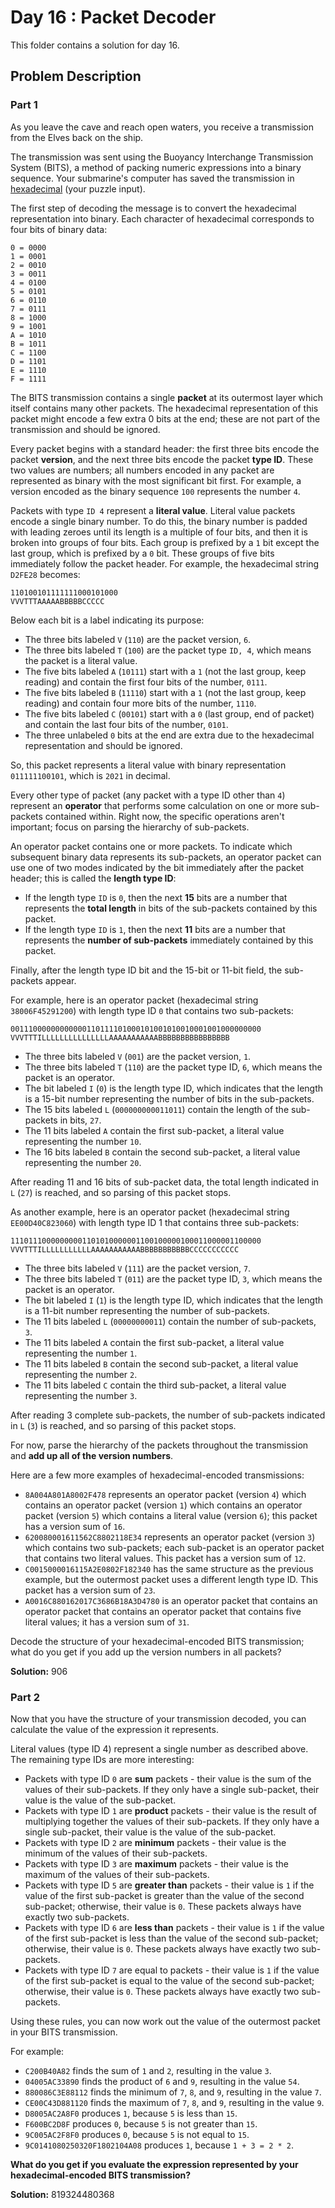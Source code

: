 # Day 16 : Packet Decoder

This folder contains a solution for day 16.

## Problem Description

### Part 1

As you leave the cave and reach open waters, you receive a transmission from the Elves back on the ship.

The transmission was sent using the Buoyancy Interchange Transmission System (BITS), a method of packing numeric expressions into a binary sequence. Your submarine's computer has saved the transmission in [hexadecimal](https://en.wikipedia.org/wiki/Hexadecimal) (your puzzle input).

The first step of decoding the message is to convert the hexadecimal representation into binary. Each character of hexadecimal corresponds to four bits of binary data:

```
0 = 0000
1 = 0001
2 = 0010
3 = 0011
4 = 0100
5 = 0101
6 = 0110
7 = 0111
8 = 1000
9 = 1001
A = 1010
B = 1011
C = 1100
D = 1101
E = 1110
F = 1111
```

The BITS transmission contains a single **packet** at its outermost layer which itself contains many other packets. The hexadecimal representation of this packet might encode a few extra 0 bits at the end; these are not part of the transmission and should be ignored.

Every packet begins with a standard header: the first three bits encode the packet **version**, and the next three bits encode the packet **type ID**. These two values are numbers; all numbers encoded in any packet are represented as binary with the most significant bit first. For example, a version encoded as the binary sequence ```100``` represents the number ```4```.

Packets with type ```ID 4``` represent a **literal value**. Literal value packets encode a single binary number. To do this, the binary number is padded with leading zeroes until its length is a multiple of four bits, and then it is broken into groups of four bits. Each group is prefixed by a ```1``` bit except the last group, which is prefixed by a ```0``` bit. These groups of five bits immediately follow the packet header. For example, the hexadecimal string ```D2FE28``` becomes:

```
110100101111111000101000
VVVTTTAAAAABBBBBCCCCC
```

Below each bit is a label indicating its purpose:

  * The three bits labeled ```V``` (```110```) are the packet version, ```6```.
  * The three bits labeled ```T``` (```100```) are the packet type ```ID, 4```, which means the packet is a literal value.
  * The five bits labeled ```A``` (```10111```) start with a ```1``` (not the last group, keep reading) and contain the first four bits of the number, ```0111```.
  * The five bits labeled ```B``` (```11110```) start with a ```1``` (not the last group, keep reading) and contain four more bits of the number, ```1110```.
  * The five bits labeled ```C``` (```00101```) start with a ```0``` (last group, end of packet) and contain the last four bits of the number, ```0101```.
  * The three unlabeled ```0``` bits at the end are extra due to the hexadecimal representation and should be ignored.

So, this packet represents a literal value with binary representation ```011111100101```, which is ```2021``` in decimal.

Every other type of packet (any packet with a type ID other than ```4```) represent an **operator** that performs some calculation on one or more sub-packets contained within. Right now, the specific operations aren't important; focus on parsing the hierarchy of sub-packets.

An operator packet contains one or more packets. To indicate which subsequent binary data represents its sub-packets, an operator packet can use one of two modes indicated by the bit immediately after the packet header; this is called the **length type ID**:

  * If the length type ```ID``` is ```0```, then the next **15** bits are a number that represents the **total length** in bits of the sub-packets contained by this packet.
  * If the length type ```ID``` is ```1```, then the next **11** bits are a number that represents the **number of sub-packets** immediately contained by this packet.

Finally, after the length type ID bit and the 15-bit or 11-bit field, the sub-packets appear.

For example, here is an operator packet (hexadecimal string ```38006F45291200```) with length type ID ```0``` that contains two sub-packets:

```
00111000000000000110111101000101001010010001001000000000
VVVTTTILLLLLLLLLLLLLLLAAAAAAAAAAABBBBBBBBBBBBBBBB
```

  * The three bits labeled ```V``` (```001```) are the packet version, ```1```.
  * The three bits labeled ```T``` (```110```) are the packet type ID, ```6```, which means the packet is an operator.
  * The bit labeled ```I``` (```0```) is the length type ID, which indicates that the length is a 15-bit number representing the number of bits in the sub-packets.
  * The 15 bits labeled ```L``` (```000000000011011```) contain the length of the sub-packets in bits, ```27```.
  * The 11 bits labeled ```A``` contain the first sub-packet, a literal value representing the number ```10```.
  * The 16 bits labeled ```B``` contain the second sub-packet, a literal value representing the number ```20```.

After reading 11 and 16 bits of sub-packet data, the total length indicated in ```L``` (```27```) is reached, and so parsing of this packet stops.

As another example, here is an operator packet (hexadecimal string ```EE00D40C823060```) with length type ID 1 that contains three sub-packets:

```
11101110000000001101010000001100100000100011000001100000
VVVTTTILLLLLLLLLLLAAAAAAAAAAABBBBBBBBBBBCCCCCCCCCCC
```

  * The three bits labeled ```V``` (```111```) are the packet version, ```7```.
  * The three bits labeled ```T``` (```011```) are the packet type ID, ```3```, which means the packet is an operator.
  * The bit labeled ```I``` (```1```) is the length type ID, which indicates that the length is a 11-bit number representing the number of sub-packets.
  * The 11 bits labeled ```L``` (```00000000011```) contain the number of sub-packets, ```3```.
  * The 11 bits labeled ```A``` contain the first sub-packet, a literal value representing the number ```1```.
  * The 11 bits labeled ```B``` contain the second sub-packet, a literal value representing the number ```2```.
  * The 11 bits labeled ```C``` contain the third sub-packet, a literal value representing the number ```3```.

After reading 3 complete sub-packets, the number of sub-packets indicated in ```L``` (```3```) is reached, and so parsing of this packet stops.

For now, parse the hierarchy of the packets throughout the transmission and **add up all of the version numbers**.

Here are a few more examples of hexadecimal-encoded transmissions:

  * ```8A004A801A8002F478``` represents an operator packet (version ```4```) which contains an operator packet (version ```1```) which contains an operator packet (version ```5```) which contains a literal value (version ```6```); this packet has a version sum of ```16```.
  * ```620080001611562C8802118E34``` represents an operator packet (version ```3```) which contains two sub-packets; each sub-packet is an operator packet that contains two literal values. This packet has a version sum of ```12```.
  * ```C0015000016115A2E0802F182340``` has the same structure as the previous example, but the outermost packet uses a different length type ID. This packet has a version sum of ```23```.
  * ```A0016C880162017C3686B18A3D4780``` is an operator packet that contains an operator packet that contains an operator packet that contains five literal values; it has a version sum of ```31```.

Decode the structure of your hexadecimal-encoded BITS transmission; what do you get if you add up the version numbers in all packets?

**Solution:** 906

### Part 2

Now that you have the structure of your transmission decoded, you can calculate the value of the expression it represents.

Literal values (type ID 4) represent a single number as described above. The remaining type IDs are more interesting:

  * Packets with type ID ```0``` are **sum** packets - their value is the sum of the values of their sub-packets. If they only have a single sub-packet, their value is the value of the sub-packet.
  * Packets with type ID ```1``` are **product** packets - their value is the result of multiplying together the values of their sub-packets. If they only have a single sub-packet, their value is the value of the sub-packet.
  * Packets with type ID ```2``` are **minimum** packets - their value is the minimum of the values of their sub-packets.
  * Packets with type ID ```3``` are **maximum** packets - their value is the maximum of the values of their sub-packets.
  * Packets with type ID ```5``` are **greater than** packets - their value is ```1``` if the value of the first sub-packet is greater than the value of the second sub-packet; otherwise, their value is ```0```. These packets always have exactly two sub-packets.
  * Packets with type ID ```6``` are **less than** packets - their value is ```1``` if the value of the first sub-packet is less than the value of the second sub-packet; otherwise, their value is ```0```. These packets always have exactly two sub-packets.
  * Packets with type ID ```7``` are equal to packets - their value is ```1``` if the value of the first sub-packet is equal to the value of the second sub-packet; otherwise, their value is ```0```. These packets always have exactly two sub-packets.

Using these rules, you can now work out the value of the outermost packet in your BITS transmission.

For example:

  * ```C200B40A82``` finds the sum of ```1``` and ```2```, resulting in the value ```3```.
  * ```04005AC33890``` finds the product of ```6``` and ```9```, resulting in the value ```54```.
  * ```880086C3E88112``` finds the minimum of ```7```, ```8```, and ```9```, resulting in the value ```7```.
  * ```CE00C43D881120``` finds the maximum of ```7```, ```8```, and ```9```, resulting in the value ```9```.
  * ```D8005AC2A8F0``` produces ```1```, because ```5``` is less than ```15```.
  * ```F600BC2D8F``` produces ```0```, because ```5``` is not greater than ```15```.
  * ```9C005AC2F8F0``` produces ```0```, because ```5``` is not equal to ```15```.
  * ```9C0141080250320F1802104A08``` produces ```1```, because ```1 + 3 = 2 * 2```.

**What do you get if you evaluate the expression represented by your hexadecimal-encoded BITS transmission?**

**Solution:** 819324480368
